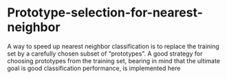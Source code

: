 # Prototype-selection-for-nearest-neighbor
A way to speed up nearest neighbor classification is to replace the training set by a carefully chosen subset of “prototypes”. A good strategy for choosing prototypes from the training set, bearing in mind that the ultimate goal is good classification performance, is implemented here

